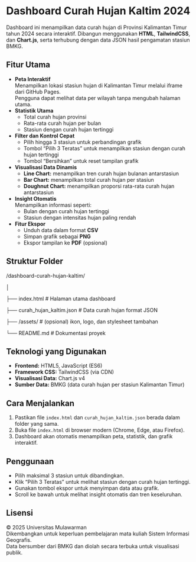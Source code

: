 # Dashboard Curah Hujan Kaltim 2024

Dashboard ini menampilkan data curah hujan di Provinsi Kalimantan Timur tahun 2024 secara interaktif. Dibangun menggunakan **HTML**, **TailwindCSS**, dan **Chart.js**, serta terhubung dengan data JSON hasil pengamatan stasiun BMKG.

## Fitur Utama
- **Peta Interaktif**  
  Menampilkan lokasi stasiun hujan di Kalimantan Timur melalui iframe dari GitHub Pages.  
  Pengguna dapat melihat data per wilayah tanpa mengubah halaman utama.
- **Statistik Utama**  
  - Total curah hujan provinsi  
  - Rata-rata curah hujan per bulan  
  - Stasiun dengan curah hujan tertinggi
- **Filter dan Kontrol Cepat**  
  - Pilih hingga 3 stasiun untuk perbandingan grafik  
  - Tombol “Pilih 3 Teratas” untuk menampilkan stasiun dengan curah hujan tertinggi  
  - Tombol “Bersihkan” untuk reset tampilan grafik
- **Visualisasi Data Dinamis**  
  - **Line Chart:** menampilkan tren curah hujan bulanan antarstasiun  
  - **Bar Chart:** menampilkan total curah hujan per stasiun  
  - **Doughnut Chart:** menampilkan proporsi rata-rata curah hujan antarstasiun
- **Insight Otomatis**  
  Menampilkan informasi seperti:
  - Bulan dengan curah hujan tertinggi  
  - Stasiun dengan intensitas hujan paling rendah
- **Fitur Ekspor**  
  - Unduh data dalam format **CSV**  
  - Simpan grafik sebagai **PNG**  
  - Ekspor tampilan ke **PDF** (opsional)

## Struktur Folder
/dashboard-curah-hujan-kaltim/

│

├── index.html # Halaman utama dashboard

├── curah_hujan_kaltim.json # Data curah hujan format JSON

├── /assets/ # (opsional) ikon, logo, dan stylesheet tambahan

└── README.md # Dokumentasi proyek

## Teknologi yang Digunakan
- **Frontend:** HTML5, JavaScript (ES6)  
- **Framework CSS:** TailwindCSS (via CDN)  
- **Visualisasi Data:** Chart.js v4  
- **Sumber Data:** BMKG (data curah hujan per stasiun Kalimantan Timur)

## Cara Menjalankan
1. Pastikan file `index.html` dan `curah_hujan_kaltim.json` berada dalam folder yang sama.  
2. Buka file `index.html` di browser modern (Chrome, Edge, atau Firefox).  
3. Dashboard akan otomatis menampilkan peta, statistik, dan grafik interaktif.

## Penggunaan
- Pilih maksimal 3 stasiun untuk dibandingkan.  
- Klik “Pilih 3 Teratas” untuk melihat stasiun dengan curah hujan tertinggi.  
- Gunakan tombol ekspor untuk menyimpan data atau grafik.  
- Scroll ke bawah untuk melihat insight otomatis dan tren keseluruhan.

## Lisensi
© 2025 Universitas Mulawarman  
Dikembangkan untuk keperluan pembelajaran mata kuliah Sistem Informasi Geografis.  
Data bersumber dari BMKG dan diolah secara terbuka untuk visualisasi publik.
